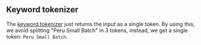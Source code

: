 ## Keyword tokenizer

The [keyword tokenizer](https://www.elastic.co/guide/en/elasticsearch/reference/current/analysis-keyword-tokenizer.html) just returns the input as a single token. By using this, we avoid splitting "Peru Small Batch" in 3 tokens, instead, we get a single token: `Peru Small Batch`.
